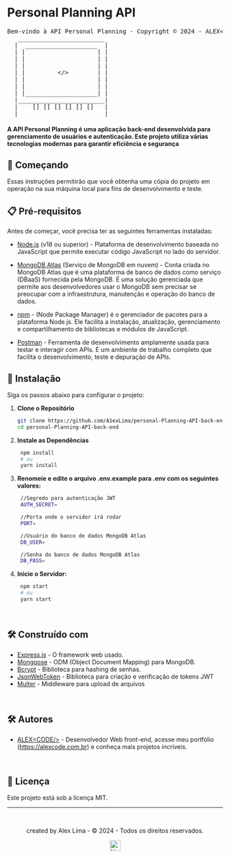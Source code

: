# Personal Planning API

<pre>
Bem-vindo à API Personal Planning - Copyright © 2024 - ALEX&lt;CODE/&gt;
   ________________________
  |  ____________________  |
  | |                    | |
  | |                    | |
  | |                    | |
  | |         &lt;/&gt;        | |
  | |                    | |
  | |                    | |
  | |____________________| |
  |________________________|
  |    [] [] [] [] [] []   |
  |________________________|
</pre>

#### A API Personal Planning é uma aplicação back-end desenvolvida para gerenciamento de usuários e autenticação. Este projeto utiliza várias tecnologias modernas para garantir eficiência e segurança

## 🚀 Começando

Essas instruções permitirão que você obtenha uma cópia do projeto em operação na sua máquina local para fins de desenvolvimento e teste.
<br>
## 📋 Pré-requisitos

Antes de começar, você precisa ter as seguintes ferramentas instaladas:

- [Node.js](https://nodejs.org/) (v18 ou superior) - Plataforma de desenvolvimento baseada no JavaScript que permite executar código JavaScript no lado do servidor.

- [MongoDB Atlas](https://www.mongodb.com/products/platform/cloud) (Serviço de MongoDB em nuvem) - Conta criada no MongoDB Atlas que é uma plataforma de banco de dados como serviço (DBaaS) fornecida pela MongoDB. É uma solução gerenciada que permite aos desenvolvedores usar o MongoDB sem precisar se preocupar com a infraestrutura, manutenção e operação do banco de dados.

- [npm](https://www.npmjs.com/) - (Node Package Manager) é o gerenciador de pacotes para a plataforma Node.js. Ele facilita a instalação, atualização, gerenciamento e compartilhamento de bibliotecas e módulos de JavaScript.
  
- [Postman](https://www.postman.com/) - Ferramenta de desenvolvimento amplamente usada para testar e interagir com APIs. É um ambiente de trabalho completo que facilita o desenvolvimento, teste e depuração de APIs.

## 🔧 Instalação

Siga os passos abaixo para configurar o projeto:

1. __Clone o Repositório__

   ```bash
   git clone https://github.com/A1exLima/personal-Planning-API-back-end.git
   cd personal-Planning-API-back-end

2. __Instale as Dependências__

   ```bash
    npm install
    # ou
    yarn install

3. __Renomeie e edite o arquivo .env.example para .env com os seguintes valores:__

   ```bash
    //Segredo para autenticação JWT
    AUTH_SECRET=

    //Porta onde o servidor irá rodar
    PORT=

    //Usuário do banco de dados MongoDB Atlas
    DB_USER=

    //Senha do banco de dados MongoDB Atlas
    DB_PASS=

4. __Inicie o Servidor:__

   ```bash
    npm start
    # ou
    yarn start
<br>

## 🛠️ Construído com

- [Express.js](https://expressjs.com/) - O framework web usado.
- [Mongoose](https://mongoosejs.com/docs/guide.html) - ODM (Object Document Mapping) para MongoDB.
- [Bcrypt](https://www.npmjs.com/package/bcrypt) - Biblioteca para hashing de senhas.
- [JsonWebToken](https://www.npmjs.com/package/jsonwebtoken) - Biblioteca para criação e verificação de tokens JWT
- [Multer](https://www.npmjs.com/package/multer) - Middleware para upload de arquivos
<br>

## 🛠️ Autores

- [ALEX&lt;CODE/>](https://alexcode.com.br/) - Desenvolvedor Web front-end, acesse meu portfólio (<https://alexcode.com.br>) e conheça mais projetos incríveis.
<br>

## 📄 Licença

Este projeto está sob a licença MIT.

---
<br>

<p align="center"> created by Alex Lima  - © 2024 - Todos os direitos reservados.<p align="center">
 <a href="https://www.linkedin.com/in/a1exlima/" target="_blank"><img src="https://static.licdn.com/sc/h/5bukxbhy9xsil5mb7c2wulfbx" height="25" width="25" alt="Linked" />
</p></p>
